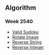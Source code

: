 ## Algorithm

### Week 2540
- [Valid Sudoku](https://leetcode.com/problems/valid-sudoku/description/)
- [Rotate Image](https://leetcode.com/explore/interview/card/top-interview-questions-easy/92/array/770/)
- [Reverse String](https://leetcode.com/explore/interview/card/top-interview-questions-easy/127/strings/879/)
- [Reverse Integer](https://leetcode.com/explore/interview/card/top-interview-questions-easy/127/strings/880/)